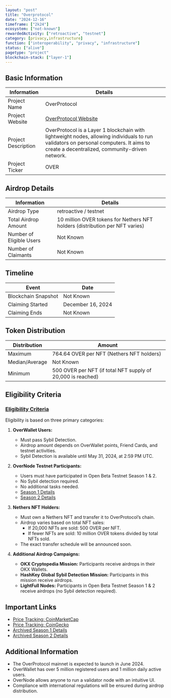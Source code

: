 ```yaml
---
layout: "post"
title: "Overprotocol"
date: "2024-12-16"
timeframe: ["2k24"]
ecosystem: ["not-known"]
rewardedActivity: ["retroactive", "testnet"]
category: [privacy,infrastructure]
function: ["interoperability", "privacy", "infrastructure"]
status: ["alive"]
pagetype: "project"
blockchain-stack: ["layer-1"]
---
```


## Basic Information

| Information         | Details                                                                                                                                                                                 |
| ------------------- | --------------------------------------------------------------------------------------------------------------------------------------------------------------------------------------- |
| Project Name        | OverProtocol                                                                                                                                                                            |
| Project Website     | [OverProtocol Website](https://overprotocol.io)                                                                                                                                         |
| Project Description | OverProtocol is a Layer 1 blockchain with lightweight nodes, allowing individuals to run validators on personal computers. It aims to create a decentralized, community-driven network. |
| Project Ticker      | OVER                                                                                                                                                                                    |

## Airdrop Details

| Information              | Details                                                                      |
| ------------------------ | ---------------------------------------------------------------------------- |
| Airdrop Type             | retroactive / testnet                                                        |
| Total Airdrop Amount     | 10 million OVER tokens for Nethers NFT holders (distribution per NFT varies) |
| Number of Eligible Users | Not Known                                                                    |
| Number of Claimants      | Not Known                                                                    |

## Timeline

| Event               | Date              |
| ------------------- | ----------------- |
| Blockchain Snapshot | Not Known         |
| Claiming Started    | December 16, 2024 |
| Claiming Ends       | Not Known         |

## Token Distribution

| Distribution   | Amount                                                      |
| -------------- | ----------------------------------------------------------- |
| Maximum        | 764.64 OVER per NFT (Nethers NFT holders)                   |
| Median/Average | Not Known                                                   |
| Minimum        | 500 OVER per NFT (if total NFT supply of 20,000 is reached) |

## Eligibility Criteria

### [Eligibility Criteria](https://medium.com/overprotocol/overprotocol-who-is-eligible-for-airdrop-2-63a754909e50)

Eligibility is based on three primary categories:

1. **OverWallet Users:**

   - Must pass Sybil Detection.
   - Airdrop amount depends on OverWallet points, Friend Cards, and testnet activities.
   - Sybil Detection is available until May 31, 2024, at 2:59 PM UTC.

2. **OverNode Testnet Participants:**

   - Users must have participated in Open Beta Testnet Season 1 & 2.
   - No Sybil detection required.
   - No additional tasks needed.
   - [Season 1 Details](https://web.archive.org/web/20240525195312/https://medium.com/overprotocol/overprotocol-who-is-eligible-for-the-airdrop-1dfaa5d3460c)
   - [Season 2 Details](https://web.archive.org/web/20240817231852/https://medium.com/overprotocol/overprotocol-who-is-eligible-for-airdrop-2-63a754909e50)

3. **Nethers NFT Holders:**

   - Must own a Nethers NFT and transfer it to OverProtocol’s chain.
   - Airdrop varies based on total NFT sales:
     - If 20,000 NFTs are sold: 500 OVER per NFT.
     - If fewer NFTs are sold: 10 million OVER tokens divided by total NFTs sold.
   - The exact transfer schedule will be announced soon.

4. **Additional Airdrop Campaigns:**
   - **OKX Cryptopedia Mission:** Participants receive airdrops in their OKX Wallets.
   - **HashKey Global Sybil Detection Mission:** Participants in this mission receive airdrops.
   - **LightFull Nodes:** Participants in Open Beta Testnet Season 1 & 2 receive airdrops (no Sybil detection required).

## Important Links

- [Price Tracking: CoinMarketCap](https://coinmarketcap.com/currencies/overprotocol)
- [Price Tracking: CoinGecko](https://www.coingecko.com/en/coins/overprotocol)
- [Archived Season 1 Details](https://web.archive.org/web/20240525195312/https://medium.com/overprotocol/overprotocol-who-is-eligible-for-the-airdrop-1dfaa5d3460c)
- [Archived Season 2 Details](https://web.archive.org/web/20240817231852/https://medium.com/overprotocol/overprotocol-who-is-eligible-for-airdrop-2-63a754909e50)

## Additional Information

- The OverProtocol mainnet is expected to launch in June 2024.
- OverWallet has over 5 million registered users and 1 million daily active users.
- OverNode allows anyone to run a validator node with an intuitive UI.
- Compliance with international regulations will be ensured during airdrop distribution.
